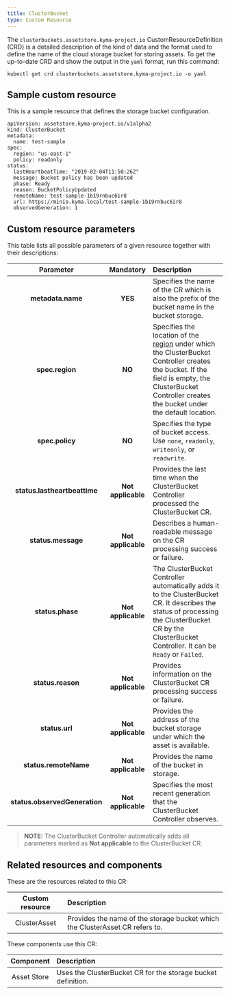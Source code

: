 ```yaml
---
title: ClusterBucket
type: Custom Resource
---
```


The `clusterbuckets.assetstore.kyma-project.io` CustomResourceDefinition (CRD) is a detailed description of the kind of data and the format used to define the name of the cloud storage bucket for storing assets. To get the up-to-date CRD and show the output in the `yaml` format, run this command:

```
kubectl get crd clusterbuckets.assetstore.kyma-project.io -o yaml
```

## Sample custom resource

This is a sample resource that defines the storage bucket configuration.

```
apiVersion: assetstore.kyma-project.io/v1alpha2
kind: ClusterBucket
metadata:
  name: test-sample
spec:
  region: "us-east-1"
  policy: readonly
status:
  lastHeartbeatTime: "2019-02-04T11:50:26Z"
  message: Bucket policy has been updated
  phase: Ready
  reason: BucketPolicyUpdated
  remoteName: test-sample-1b19rnbuc6ir8
  url: https://minio.kyma.local/test-sample-1b19rnbuc6ir8
  observedGeneration: 1
```

## Custom resource parameters

This table lists all possible parameters of a given resource together with their descriptions:


| Parameter   |      Mandatory      |  Description |
|:----------:|:-------------:|:------|
| **metadata.name** |    **YES**   | Specifies the name of the CR which is also the prefix of the bucket name in the bucket storage. |
| **spec.region** |    **NO**   | Specifies the location of the [region](https://github.com/kyma-project/kyma/blob/master/components/asset-store-controller-manager/config/crds/assetstore_v1alpha2_bucket.yaml#L48) under which the ClusterBucket Controller creates the bucket. If the field is empty, the ClusterBucket Controller creates the bucket under the default location. |
| **spec.policy** | **NO** | Specifies the type of bucket access. Use `none`, `readonly`, `writeonly`, or `readwrite`. |
| **status.lastheartbeattime** |    **Not applicable**    | Provides the last time when the ClusterBucket Controller processed the ClusterBucket CR. |
| **status.message** |    **Not applicable**    | Describes a human-readable message on the CR processing success or failure. |
| **status.phase** |    **Not applicable**    | The ClusterBucket Controller automatically adds it to the ClusterBucket CR. It describes the status of processing the ClusterBucket CR by the ClusterBucket Controller. It can be `Ready` or `Failed`. |
| **status.reason** |    **Not applicable**    | Provides information on the ClusterBucket CR processing success or failure. |
| **status.url** |    **Not applicable**   | Provides the address of the bucket storage under which the asset is available. |
| **status.remoteName** |    **Not applicable**   | Provides the name of the bucket in storage. |
| **status.observedGeneration** |    **Not applicable**   | Specifies the most recent generation that the ClusterBucket Controller observes. |

> **NOTE:** The ClusterBucket Controller automatically adds all parameters marked as **Not applicable** to the ClusterBucket CR.

## Related resources and components

These are the resources related to this CR:

| Custom resource |   Description |
|:----------:|:------|
| ClusterAsset |  Provides the name of the storage bucket which the ClusterAsset CR refers to. |

These components use this CR:

| Component   |   Description |
|:----------:|:------|
| Asset Store |  Uses the ClusterBucket CR for the storage bucket definition. |
